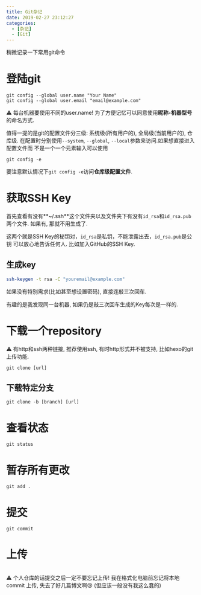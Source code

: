 ```yaml
---
title: Git杂记
date: 2019-02-27 23:12:27
categories:
  - [杂记]
  - [Git]
---
```


稍微记录一下常用git命令

<!-- More -->

<!-- TODO -->

# 登陆git

```shell
git config --global user.name "Your Name"
git config --global user.email "email@example.com"
```

:warning: 每台机器要使用不同的user.name! 为了方便记忆可以同意使用**昵称-机器型号**
的命名方式.

值得一提的是git的配置文件分三级: 系统级(所有用户的), 全局级(当前用户的), 仓库级.
在配置时分别使用`--system`, `--global`, `--local`参数来访问.如果想直接进入配置文件而
不是一个一个元素输入可以使用

```shell
git config -e
```

要注意默认情况下`git config -e`访问**仓库级配置文件**.

# 获取SSH Key

首先查看有没有**~/.ssh**这个文件夹以及文件夹下有没有`id_rsa`和`id_rsa.pub`两个文件.
如果有, 那就不用生成了.

这两个就是SSH Key的秘钥对，`id_rsa`是私钥，不能泄露出去，`id_rsa.pub`是公钥
可以放心地告诉任何人. 比如加入GitHub的SSH Key.

## 生成key

```bash
ssh-keygen -t rsa -C "youremail@example.com"
```

如果没有特别需求(比如甚至想设置密码), 直接连敲三次回车.

有趣的是我发现同一台机器, 如果仍是敲三次回车生成的Key每次是一样的.

# 下载一个repository

:warning: 有http和ssh两种链接, 推荐使用ssh, 有时http形式并不被支持, 比如hexo的git
上传功能.

```shell
git clone [url]
```

## 下载特定分支

```shell
git clone -b [branch] [url]
```

# 查看状态

```shell
git status
```

# 暂存所有更改

```shell
git add .
```

# 提交

```shell
git commit
```

# 上传

```git push
```

:warning: 个人仓库的话提交之后一定不要忘记上传! 我在格式化电脑前忘记将本地commit
上传, 失去了好几篇博文啊:cry: (但应该一般没有我这么蠢的)
